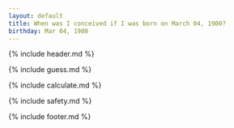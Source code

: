 ```yaml
---
layout: default
title: When was I conceived if I was born on March 04, 1900?
birthday: Mar 04, 1900
---
```


{% include header.md %}

{% include guess.md %}

{% include calculate.md %}

{% include safety.md %}

{% include footer.md %}



